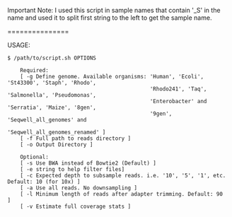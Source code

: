 Important Note:
I used this script in sample names that contain '_S' in the name
and used it to split first string to the left to get the sample name.  

===============

USAGE:

    $ /path/to/script.sh OPTIONS

        Required:
        [ -g Define genome. Available organisms: 'Human', 'Ecoli', 'St43300', 'Staph', 'Rhodo',
                                                 'Rhodo241', 'Taq', 'Salmonella', 'Pseudomonas',
                                                 'Enterobacter' and 'Serratia', 'Maize', '8gen', 
						                         '9gen', 'Seqwell_all_genomes' and 
                                                 'Seqwell_all_genomes_renamed' ]
        [ -f Full path to reads directory ]
        [ -o Output Directory ]

        Optional:
        [ -s Use BWA instead of Bowtie2 (Default) ]
        [ -e string to help filter files]
        [ -c Expected depth to subsample reads. i.e. '10', '5', '1', etc. Default: 10 (for 10x) ]
        [ -a Use all reads. No downsampling ]
        [ -l Minimum length of reads after adapter trimming. Default: 90  ]
        [ -v Estimate full coverage stats ]
